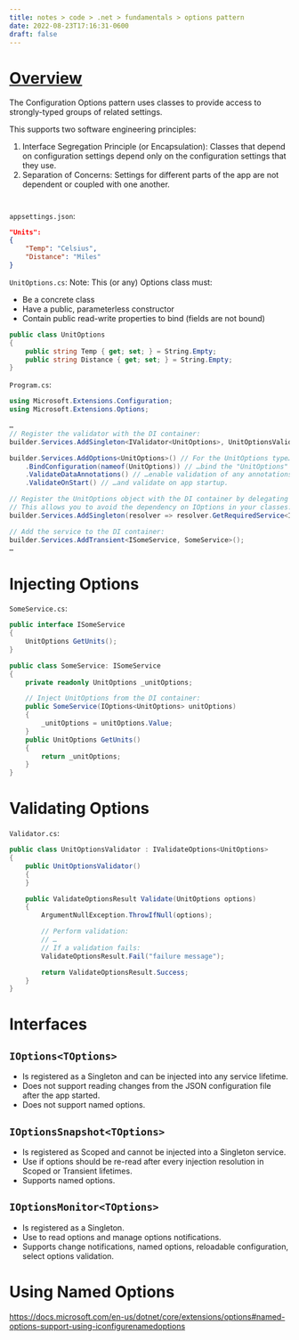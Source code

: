 ```yaml
---
title: notes > code > .net > fundamentals > options pattern
date: 2022-08-23T17:16:31-0600
draft: false
---
```

# [Overview](https://learn.microsoft.com/en-us/dotnet/core/extensions/options)
The Configuration Options pattern uses classes to provide access to strongly-typed groups of related settings.

This supports two software engineering principles:
1.  Interface Segregation Principle (or Encapsulation): Classes that depend on configuration settings depend only on the configuration settings that they use.
2.  Separation of Concerns: Settings for different parts of the app are not dependent or coupled with one another.
# 
`appsettings.json`:
```json
"Units": 
{
    "Temp": "Celsius",
    "Distance": "Miles"
}
```

`UnitOptions.cs`:
Note: This (or any) Options class must:
- Be a concrete class
- Have a public, parameterless constructor
- Contain public read-write properties to bind (fields are not bound)

```cs
public class UnitOptions
{
    public string Temp { get; set; } = String.Empty;
    public string Distance { get; set; } = String.Empty;
}
```

`Program.cs`:
```cs
using Microsoft.Extensions.Configuration;
using Microsoft.Extensions.Options;

…
// Register the validator with the DI container:
builder.Services.AddSingleton<IValidator<UnitOptions>, UnitOptionsValidator>();

builder.Services.AddOptions<UnitOptions>() // For the UnitOptions type…
    .BindConfiguration(nameof(UnitOptions)) // …bind the "UnitOptions" section of the configuration file…
    .ValidateDataAnnotations() // …enable validation of any annotations…
    .ValidateOnStart() // …and validate on app startup.

// Register the UnitOptions object with the DI container by delegating to the IOptions object.
// This allows you to avoid the dependency on IOptions in your classes:
builder.Services.AddSingleton(resolver => resolver.GetRequiredService<IOptions<UnitOptions>>().Value);

// Add the service to the DI container:
builder.Services.AddTransient<ISomeService, SomeService>();
…
```
# Injecting Options
`SomeService.cs`:
```cs
public interface ISomeService
{
    UnitOptions GetUnits();
}

public class SomeService: ISomeService
{
    private readonly UnitOptions _unitOptions;

    // Inject UnitOptions from the DI container:
    public SomeService(IOptions<UnitOptions> unitOptions)
    {
        _unitOptions = unitOptions.Value;
    }
    public UnitOptions GetUnits()
    {
        return _unitOptions;
    }
}
```
# Validating Options
`Validator.cs`:
```cs
public class UnitOptionsValidator : IValidateOptions<UnitOptions>
{
    public UnitOptionsValidator()
    {
    }

    public ValidateOptionsResult Validate(UnitOptions options)
    {
        ArgumentNullException.ThrowIfNull(options);

        // Perform validation:
        // …
        // If a validation fails:
        ValidateOptionsResult.Fail("failure message");

        return ValidateOptionsResult.Success;
    }
}
```
# Interfaces
## `IOptions<TOptions>`
- Is registered as a Singleton and can be injected into any service lifetime.
- Does not support reading changes from the JSON configuration file after the app started.
- Does not support named options.

## `IOptionsSnapshot<TOptions>`
- Is registered as Scoped and cannot be injected into a Singleton service.
- Use if options should be re-read after every injection resolution in Scoped or Transient lifetimes.
- Supports named options.

## `IOptionsMonitor<TOptions>`
- Is registered as a Singleton.
- Use to read options and manage options notifications.
- Supports change notifications, named options, reloadable configuration, select options validation.

# Using Named Options
<https://docs.microsoft.com/en-us/dotnet/core/extensions/options#named-options-support-using-iconfigurenamedoptions>
